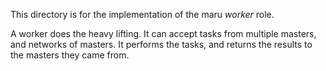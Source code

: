 This directory is for the implementation of the maru *worker* role.

A worker does the heavy lifting. It can accept tasks from multiple masters, and networks of masters. It performs the tasks, and returns the results to the masters they came from.
